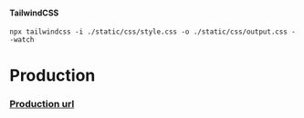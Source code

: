 
#### TailwindCSS
```
npx tailwindcss -i ./static/css/style.css -o ./static/css/output.css --watch
```
# Production
### [Production url](http://34.139.229.63:8111/)
